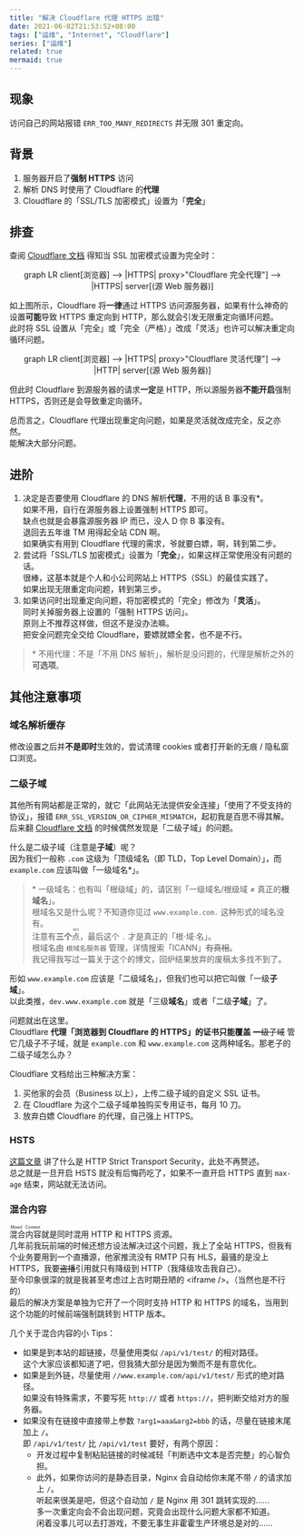 ```yaml
---
title: "解决 Cloudflare 代理 HTTPS 出错"
date: 2021-06-02T21:53:52+08:00
tags: ["运维", "Internet", "Cloudflare"]
series: ["运维"]
related: true
mermaid: true
---
```


## 现象
访问自己的网站报错 `ERR_TOO_MANY_REDIRECTS` 并无限 301 重定向。  

## 背景
1. 服务器开启了**强制 HTTPS** 访问  
2. 解析 DNS 时使用了 Cloudflare 的**代理**  
3. Cloudflare 的「SSL/TLS 加密模式」设置为「**完全**」  

## 排查
查阅 [Cloudflare 文档](https://support.cloudflare.com/hc/zh-cn/articles/115000219871) 得知当 SSL 加密模式设置为完全时：  

<div class="mermaid" align="center">
graph LR
    client[浏览器] --> |HTTPS| proxy>"Cloudflare 完全代理"] --> |HTTPS| server[(源 Web 服务器)]
</div>

如上图所示，Cloudflare 将**一律**通过 HTTPS 访问源服务器，如果有什么神奇的设置**可能**导致 HTTPS 重定向到 HTTP，那么就会引发无限重定向循环问题。  
此时将 SSL 设置从「完全」或「完全（严格）」改成「灵活」也许可以解决重定向循环问题。  

<div class="mermaid" align="center">
graph LR
    client[浏览器] --> |HTTPS| proxy>"Cloudflare 灵活代理"] --> |HTTP| server[(源 Web 服务器)]
</div>

但此时 Cloudflare 到源服务器的请求**一定**是 HTTP，所以源服务器**不能开启**强制 HTTPS，否则还是会导致重定向循环。  

总而言之，Cloudflare 代理出现重定向问题，如果是灵活就改成完全，反之亦然。  
能解决大部分问题。  

## 进阶
1. 决定是否要使用 Cloudflare 的 DNS 解析**代理**，不用的话 B 事没有\*。  
  如果不用，自行在源服务器上设置强制 HTTPS 即可。  
  缺点也就是会暴露源服务器 IP 而已，没人 D 你 B 事没有。  
  退回去五年谁 TM 用得起全站 CDN 啊。  
  如果确实有用到 Cloudflare 代理的需求，爷就要白嫖，啊，转到第二步。  
2. 尝试将「SSL/TLS 加密模式」设置为「**完全**」，如果这样正常使用没有问题的话。  
  很棒，这基本就是个人和小公司网站上 HTTPS（SSL）的最佳实践了。  
  如果出现无限重定向问题，转到第三步。  
3. 如果访问时出现重定向问题，将加密模式的「完全」修改为「**灵活**」。  
  同时关掉服务器上设置的「强制 HTTPS 访问」。  
  原则上不推荐这样做，但这不是没办法嘛。  
  把安全问题完全交给 Cloudflare，要嫖就嫖全套，也不是不行。  

> \* 不用代理：不是「不用 DNS 解析」，解析是没问题的，代理是解析之外的**可选项**。  

## 其他注意事项
### 域名解析缓存
修改设置之后并**不是即时**生效的，尝试清理 cookies 或者打开新的无痕 / 隐私窗口浏览。  

### 二级子域
其他所有网站都是正常的，就它「此网站无法提供安全连接」「使用了不受支持的协议」，报错 `ERR_SSL_VERSION_OR_CIPHER_MISMATCH`，起初我是百思不得其解。  
后来翻 [Cloudflare 文档](https://support.cloudflare.com/hc/zh-cn/articles/200170566#h_55e4d315-c60d-4798-9c4c-c75d9baed1b7) 的时候偶然发现是「二级子域」的问题。  

什么是二级子域（注意是**子域**）呢？  
因为我们一般称 `.com` 这级为「顶级域名（即 TLD，Top Level Domain）」，而 `example.com` 应该叫做「一级域名\*」。  

> \* 一级域名：也有叫「根级域」的，请区别「一级域名/根级域 ≠ 真正的**根域名**」。  
> 根域名又是什么呢？不知道你见过 `www.example.com.` 这种形式的域名没有。  
> 注意有**三个**<ruby><rb>点</rb><rp>（</rp><rt>dot</rt><rp>）</rp></ruby>，最后这个 `.` 才是真正的「根·域·名」。  
> 根域名由 `根域名服务器` 管理，详情搜索「ICANN」~~有真相~~。  
> 我记得我写过一篇关于这个的博文，回炉结果放弃的废稿太多找不到了。  

形如 `www.example.com` 应该是「二级域名」，但我们也可以把它叫做「一级**子域**」。  
以此类推，`dev.www.example.com` 就是「三级**域名**」或者「二级**子域**」了。  

问题就出在这里。  
Cloudflare **代理「浏览器到 Cloudflare 的 HTTPS」的证书只能覆盖** ~~一级子域~~ 管它几级子不子域，就是 `example.com` 和  `www.example.com` 这两种域名。那老子的二级子域怎么办？  

Cloudflare 文档给出三种解决方案：  
1. 买他家的会员（Business 以上），上传二级子域的自定义 SSL 证书。  
2. 在 Cloudflare 为这个二级子域单独购买专用证书，每月 10 刀。  
3. 放弃白嫖 Cloudflare 的代理，自己强上 HTTPS。  

### HSTS
[这篇文章](https://support.cloudflare.com/hc/zh-cn/articles/204183088) 讲了什么是 HTTP Strict Transport Security，此处不再赘述。  
总之就是一旦开启 HSTS 就没有后悔药吃了，如果不一直开启 HTTPS 直到 `max-age` 结束，网站就无法访问。  

### 混合内容
<ruby><rb>混合内容</rb><rp>（</rp><rt>Mixed Content</rt><rp>）</rp></ruby>就是同时混用 HTTP 和 HTTPS 资源。  
几年前我玩前端的时候还想方设法解决过这个问题，我上了全站 HTTPS，但我有个业务要用到一个直播源，他家推流没有 RMTP 只有 HLS，最骚的是没上 HTTPS，我要~~盗播~~引用就只有降级到 HTTP（我降级攻击我自己）。  
至今印象很深的就是我甚至考虑过上古时期丑陋的 \<iframe /\>。（当然也是不行的）  
最后的解决方案是单独为它开了一个同时支持 HTTP 和 HTTPS 的域名，当用到这个功能的时候前端强制跳转到 HTTP 版本。  

几个关于混合内容的小 Tips：  

* 如果是到本站的超链接，尽量使用类似 `/api/v1/test/` 的相对路径。  
  这个大家应该都知道了吧，但我猜大部分是因为懒而不是有意优化。  
* 如果是到外链，尽量使用 `//www.example.com/api/v1/test/` 形式的绝对路径。  
  如果没有特殊需求，不要写死 `http://` 或者 `https://`，把判断交给对方的服务器。  
* 如果没有在链接中直接带上参数 `?arg1=aaa&arg2=bbb` 的话，尽量在链接末尾加上 `/`。  
  即 `/api/v1/test/` 比 `/api/v1/test` 要好，有两个原因：  
  * 开发过程中复制粘贴链接的时候减轻「判断选中文本是否完整」的心智负担。  
  * 此外，如果你访问的是静态目录，Nginx 会自动给你末尾不带 `/` 的请求加上 `/`。  
    听起来很美是吧，但这个自动加 `/` 是 Nginx 用 301 跳转实现的……  
    多一次重定向会不会出现问题，究竟会出现什么问题大家都不知道。  
    闲着没事儿可以去打游戏，不要无事生非霍霍生产环境总是对的……  
